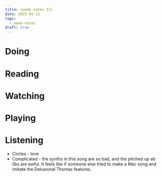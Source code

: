```yaml
---
title: (week notes 21)
date: 2025-01-12
tags:
  - week-notes
draft: true
---
```

# Doing

# Reading

# Watching

# Playing

# Listening
* Circles - love
* Complicated - the synths in this song are so bad, and the pitched up ab libs are awful. It feels like if someone else tried to make a Mac song and imitate the Delusional Thomas features.